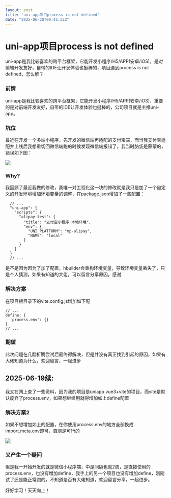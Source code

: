 ```yaml
---
layout: post
title: 'uni-app项目process is not defined'
date: "2025-06-20T00:42:32Z"
---
```

uni-app项目process is not defined
===============================

uni-app是我比较喜欢的跨平台框架，它能开发小程序/H5/APP(安卓/iOS)，是对前端开发友好，自带的IDE让开发体验也挺棒的，项目遇到process is not defined，怎么解？

### 前情

uni-app是我比较喜欢的跨平台框架，它能开发小程序/H5/APP(安卓/iOS)，重要的是对前端开发友好，自带的IDE让开发体验也挺棒的，公司项目就是主推uni-app。

### 坑位

最近在开发一个多端小程序，先开发的微信端再适配的支付宝端，而当我支付宝适配并上线后我想重切回微信端跑的时候发现微信端报错了，我当时脑袋是蒙蒙的，错误如下图：

![](https://img2024.cnblogs.com/blog/685637/202506/685637-20250619152732350-1953996142.png)

### Why?

我回顾了最近我做的修改，我唯一对工程化这一块的修改就是我只是加了一个自定义的开发环境增加环境变量的调整，在package.json增加了一些配置：

      // ...
      "uni-app": {
        "scripts": {
          "alipay-test": {
            "title": "支付宝小程序 本地环境",
            "env": {
              "UNI_PLATFORM": "mp-alipay",
              "NAME": "local"
            }
          }
        }
      }
      // ...
    

是不是因为因为了加了配置，hbuilder会重构环境变量，导致环境变量丢失了，只是个人猜测，如果有知道的大佬，可以留言分享原因，感谢

### 解决方案

在项目根目录下的vite.config.js增加如下配

    // ...
    define: {
      'process.env': {}
    }
    // ...
    

### 期望

此次问题在几翻折腾尝试后最终得解决，但是并没有真正找到引起的原因，如果有大佬知道为什么，欢迎留言，一起进步

2025-06-19续:
------------

我又在网上查了一些资料，因为我的项目是uniapp vue3+vite的项目，而vite是默认废弃了process.env，如果想继续用就得增加如上define配置

### 解决方案2

如果不想增加如上的配置，在你使用process.env的地方全部换成import.meta.env即可，自测是可行的

![](https://img2024.cnblogs.com/blog/685637/202506/685637-20250619155528727-1137123318.png)

### 又产生一个疑问

但是我一开始开发的就是微信小程序端，中是间隔也就2周，是直接使用的process.env，也没有增加define，我手上的另一个项目也没有增加define，刚刚试了还是能正常跑的，不知道是否有大佬知道，欢迎留言分享，一起进步。

好好学习！天天向上！